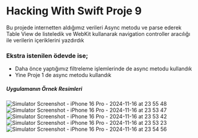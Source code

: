 # Hacking With Swift Proje 9

Bu projede internetten aldığımız verileri Async metodu ve parse ederek Table View de listeledik ve WebKit kullanarak navigation controller aracılığı ile
verilerin içeriklerini yazdırdık

### Ekstra istenilen ödevde ise;
* Daha önce yaptığımız filtreleme işlemlerinde de async metodu kullandık
* Yine Proje 1 de async metodu kullandık

##### Uygulamanın Örnek Resimleri
![Simulator Screenshot - iPhone 16 Pro - 2024-11-16 at 23 55 48](https://github.com/user-attachments/assets/816a2825-9511-4a35-b158-e3bc890e7cd5)
![Simulator Screenshot - iPhone 16 Pro - 2024-11-16 at 23 53 47](https://github.com/user-attachments/assets/d35fba7a-0248-4674-bce3-3690ff5400f9)
![Simulator Screenshot - iPhone 16 Pro - 2024-11-16 at 23 53 42](https://github.com/user-attachments/assets/1e9a797a-c3bb-4fe9-a02d-c1b084afa6ac)
![Simulator Screenshot - iPhone 16 Pro - 2024-11-16 at 23 53 23](https://github.com/user-attachments/assets/dc42062d-85f9-492d-8678-16a13207150e)
![Simulator Screenshot - iPhone 16 Pro - 2024-11-16 at 23 54 56](https://github.com/user-attachments/assets/5c1672ac-c9cd-4589-994c-457597562e05)
